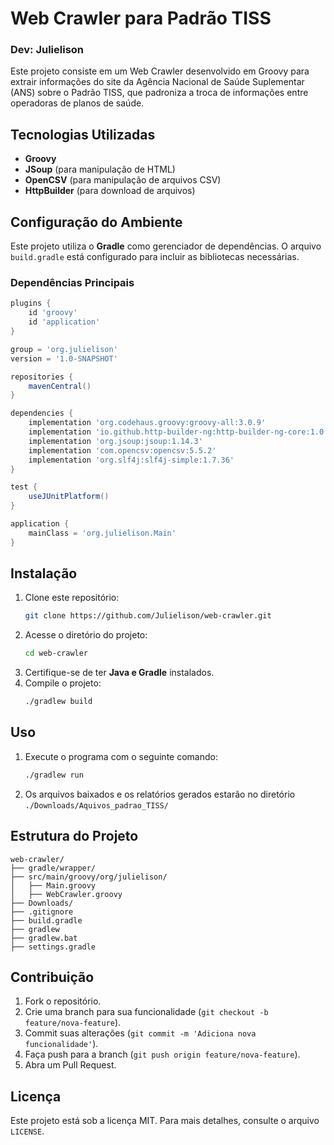 # Web Crawler para Padrão TISS

### Dev: Julielison

Este projeto consiste em um Web Crawler desenvolvido em Groovy para extrair informações do site da Agência Nacional de Saúde Suplementar (ANS) sobre o Padrão TISS, que padroniza a troca de informações entre operadoras de planos de saúde.

## Tecnologias Utilizadas

- **Groovy**
- **JSoup** (para manipulação de HTML)
- **OpenCSV** (para manipulação de arquivos CSV)
- **HttpBuilder** (para download de arquivos)

## Configuração do Ambiente

Este projeto utiliza o **Gradle** como gerenciador de dependências. O arquivo `build.gradle` está configurado para incluir as bibliotecas necessárias.

### Dependências Principais

```groovy
plugins {
    id 'groovy'
    id 'application'
}

group = 'org.julielison'
version = '1.0-SNAPSHOT'

repositories {
    mavenCentral()
}

dependencies {
    implementation 'org.codehaus.groovy:groovy-all:3.0.9'
    implementation 'io.github.http-builder-ng:http-builder-ng-core:1.0.4'
    implementation 'org.jsoup:jsoup:1.14.3'
    implementation 'com.opencsv:opencsv:5.5.2'
    implementation 'org.slf4j:slf4j-simple:1.7.36'
}

test {
    useJUnitPlatform()
}

application {
    mainClass = 'org.julielison.Main'
}
```

## Instalação

1. Clone este repositório:
   ```bash
   git clone https://github.com/Julielison/web-crawler.git
   ```
2. Acesse o diretório do projeto:
   ```bash
   cd web-crawler
   ```
3. Certifique-se de ter **Java e Gradle** instalados.
4. Compile o projeto:
   ```bash
   ./gradlew build
   ```

## Uso

1. Execute o programa com o seguinte comando:
   ```bash
   ./gradlew run
   ```
2. Os arquivos baixados e os relatórios gerados estarão no diretório `./Downloads/Aquivos_padrao_TISS/`

## Estrutura do Projeto

```
web-crawler/
├── gradle/wrapper/         
├── src/main/groovy/org/julielison/
│   ├── Main.groovy
│   ├── WebCrawler.groovy  
├── Downloads/
├── .gitignore 
├── build.gradle
├── gradlew  
├── gradlew.bat
├── settings.gradle  
```

## Contribuição

1. Fork o repositório.
2. Crie uma branch para sua funcionalidade (`git checkout -b feature/nova-feature`).
3. Commit suas alterações (`git commit -m 'Adiciona nova funcionalidade'`).
4. Faça push para a branch (`git push origin feature/nova-feature`).
5. Abra um Pull Request.

## Licença

Este projeto está sob a licença MIT. Para mais detalhes, consulte o arquivo `LICENSE`.

